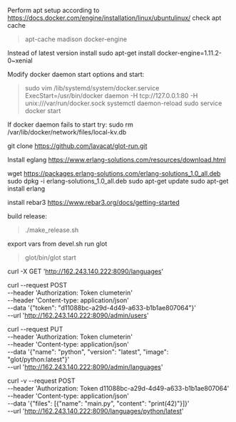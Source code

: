 Perform apt setup according to
https://docs.docker.com/engine/installation/linux/ubuntulinux/
check apt cache
> apt-cache madison docker-engine

Instead of latest version install
sudo apt-get install docker-engine=1.11.2-0~xenial

Modify docker daemon start options and start:
> sudo vim /lib/systemd/system/docker.service
ExecStart=/usr/bin/docker daemon -H tcp://127.0.0.1:80 -H unix:///var/run/docker.sock
> systemctl daemon-reload
> sudo service docker start

If docker daemon fails to start try:
sudo rm /var/lib/docker/network/files/local-kv.db


git clone https://github.com/lavacat/glot-run.git

Install eglang https://www.erlang-solutions.com/resources/download.html

wget https://packages.erlang-solutions.com/erlang-solutions_1.0_all.deb
sudo dpkg -i erlang-solutions_1.0_all.deb
sudo apt-get update
sudo apt-get install erlang

install rebar3
https://www.rebar3.org/docs/getting-started

build release:
> ./make_release.sh

export vars from devel.sh
run glot
> glot/bin/glot start



curl -X GET 'http://162.243.140.222:8090/languages'


curl --request POST \
     --header 'Authorization: Token clumeterin' \
     --header 'Content-type: application/json' \
     --data '{"token": "d11088bc-a29d-4d49-a633-b1b1ae807064"}' \
     --url 'http://162.243.140.222:8090/admin/users'


curl --request PUT \
     --header 'Authorization: Token clumeterin' \
     --header 'Content-type: application/json' \
     --data '{"name": "python", "version": "latest", "image": "glot/python:latest"}' \
     --url 'http://162.243.140.222:8090/admin/languages'

curl -v --request POST \
     --header 'Authorization: Token d11088bc-a29d-4d49-a633-b1b1ae807064' \
     --header 'Content-type: application/json' \
     --data '{"files": [{"name": "main.py", "content": "print(42)"}]}' \
     --url 'http://162.243.140.222:8090/languages/python/latest'